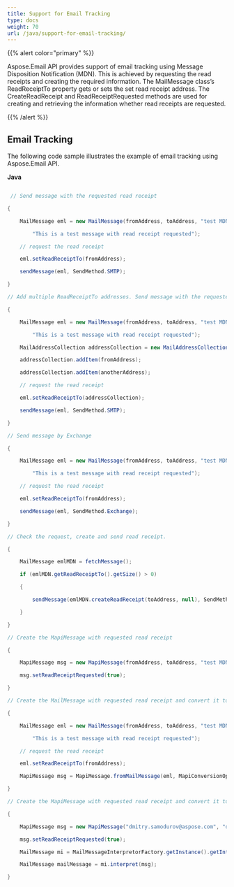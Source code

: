 ```yaml
---
title: Support for Email Tracking
type: docs
weight: 70
url: /java/support-for-email-tracking/
---
```


{{% alert color="primary" %}} 

Aspose.Email API provides support of email tracking using Message Disposition Notification (MDN). This is achieved by requesting the read receipts and creating the required information. The MailMessage class’s ReadReceiptTo property gets or sets the set read receipt address. The CreateReadReceipt and ReadReceiptRequested methods are used for creating and retrieving the information whether read receipts are requested.

{{% /alert %}} 
## **Email Tracking**
The following code sample illustrates the example of email tracking using Aspose.Email API.

**Java**

``` java

 // Send message with the requested read receipt

{

    MailMessage eml = new MailMessage(fromAddress, toAddress, "test MDN",

        "This is a test message with read receipt requested");

    // request the read receipt

    eml.setReadReceiptTo(fromAddress);

    sendMessage(eml, SendMethod.SMTP);

}

// Add multiple ReadReceiptTo addresses. Send message with the requested read receipt.

{

    MailMessage eml = new MailMessage(fromAddress, toAddress, "test MDN",

        "This is a test message with read receipt requested");

    MailAddressCollection addressCollection = new MailAddressCollection();

    addressCollection.addItem(fromAddress);

    addressCollection.addItem(anotherAddress);

    // request the read receipt

    eml.setReadReceiptTo(addressCollection);

    sendMessage(eml, SendMethod.SMTP);

}

// Send message by Exchange

{

    MailMessage eml = new MailMessage(fromAddress, toAddress, "test MDN",

        "This is a test message with read receipt requested");

    // request the read receipt

    eml.setReadReceiptTo(fromAddress);

    sendMessage(eml, SendMethod.Exchange);

}

// Check the request, create and send read receipt.

{

    MailMessage emlMDN = fetchMessage();

    if (emlMDN.getReadReceiptTo().getSize() > 0)

    {

        sendMessage(emlMDN.createReadReceipt(toAddress, null), SendMethod.SMTP);

    }

}

// Create the MapiMessage with requested read receipt

{

    MapiMessage msg = new MapiMessage(fromAddress, toAddress, "test MDN", "This is a read requested msg", OutlookMessageFormat.Unicode);

    msg.setReadReceiptRequested(true);

}

// Create the MailMessage with requested read receipt and convert it to MapiMessage

{

    MailMessage eml = new MailMessage(fromAddress, toAddress, "test MDN",

        "This is a test message with read receipt requested");

    // request the read receipt

    eml.setReadReceiptTo(fromAddress);

    MapiMessage msg = MapiMessage.fromMailMessage(eml, MapiConversionOptions.UnicodeFormat);

}

// Create the MapiMessage with requested read receipt and convert it to MailMessage

{

    MapiMessage msg = new MapiMessage("dmitry.samodurov@aspose.com", "dmitry.samodurov@aspose.com", "test MDN", "This is a read requested msg", OutlookMessageFormat.Unicode);

    msg.setReadReceiptRequested(true);

    MailMessage mi = MailMessageInterpretorFactory.getInstance().getIntepretor(msg.getMessageClass());

    MailMessage mailMessage = mi.interpret(msg);

}

```
